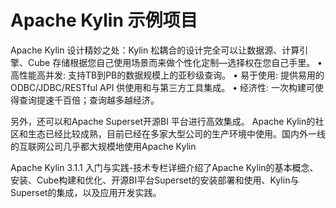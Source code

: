 # Apache Kylin 示例项目

Apache Kylin 设计精妙之处：Kylin 松耦合的设计完全可以让数据源、计算引擎、Cube 存储根据您自己使用场景而来做个性化定制—选择权在您自己手里。
• 高性能高并发: 支持TB到PB的数据规模上的亚秒级查询。
• 易于使用: 提供易用的 ODBC/JDBC/RESTful API 供使用和与第三方工具集成。
• 经济性: 一次构建可使得查询提速千百倍；查询越多越经济。

另外，还可以和Apache Superset开源BI 平台进行高效集成。
Apache Kylin的社区和生态已经比较成熟，目前已经在多家大型公司的生产环境中使用。国内外一线的互联网公司几乎都大规模地使用Apache Kylin

Apache Kylin 3.1.1 入门与实践-技术专栏详细介绍了Apache Kylin的基本概念、安装、Cube构建和优化、开源BI平台Superset的安装部署和使用、Kylin与Superset的集成，以及应用开发实践。

